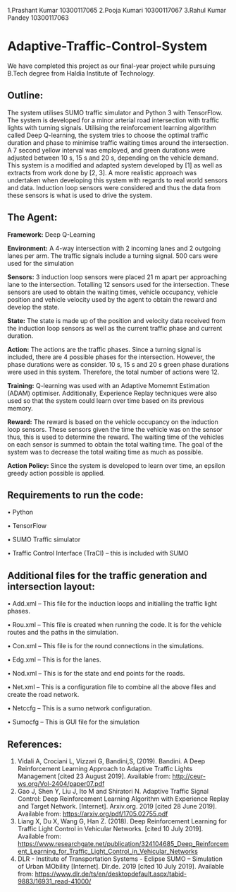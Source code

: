 1.Prashant Kumar 10300117065
2.Pooja Kumari 10300117067
3.Rahul Kumar Pandey 10300117063

# Adaptive-Traffic-Control-System
We have completed this project as our final-year project while pursuing B.Tech degree from Haldia Institute of Technology.

## **Outline:**

The system utilises SUMO traffic simulator and Python 3 with TensorFlow. The system is developed for a minor arterial road intersection 
with traffic lights with turning signals. Utilising the reinforcement learning algorithm called Deep Q-learning, the system tries to choose the optimal traffic duration and phase to minimise traffic waiting 
times around the intersection. 
A 7 second yellow interval was employed, and green durations were adjusted between 10 s, 15 s and 20 s, depending on the vehicle demand. 
This system is a modified and adapted system developed by [1] as well as extracts from work done by [2, 3]. 
A more realistic approach was undertaken when developing this system with regards to real world sensors and data. 
Induction loop sensors were considered and thus the data from these sensors is what is used to drive the system. 

## **The Agent:**

**Framework:** Deep Q-Learning

**Environment:** A 4-way intersection with 2 incoming lanes and 2 outgoing lanes per arm. The traffic signals include a turning signal. 
500 cars were used for the simulation

**Sensors:** 3 induction loop sensors were placed 21 m apart per approaching lane to the intersection. Totalling 12 sensors used for 
the intersection. These sensors are used to obtain the waiting times, vehicle occupancy, vehicle position and vehicle velocity 
used by the agent to obtain the reward and develop the state. 

**State:** The state is made up of the position and velocity data received from the induction loop sensors as well as the 
current traffic phase and current duration. 

**Action:** The actions are the traffic phases. Since a turning signal is included, there are 4 possible phases for the intersection. 
However, the phase durations were as consider. 10 s, 15 s and 20 s green phase durations were used in this system. 
Therefore, the total number of actions were 12. 

**Training:** Q-learning was used with an Adaptive Momemnt Estimation (ADAM) optimiser. Additionally, Experience Replay techniques were also used so that the system 
could learn over time based on its previous memory. 

**Reward:** The reward is based on the vehicle occupancy on the induction loop sensors. These sensors given the time the 
vehicle was on the sensor thus, this is used to determine the reward. The waiting time of the vehicles on each sensor is 
summed to obtain the total waiting time. The goal of the system was to decrease the total waiting time as much as possible. 

**Action Policy:** Since the system is developed to learn over time, an epsilon greedy action possible is applied. 


## **Requirements to run the code:**
•	Python 

•	TensorFlow 

•	SUMO Traffic simulator

•	Traffic Control Interface (TraCI) – this is included with SUMO

## **Additional files for the traffic generation and intersection layout:**
•	Add.xml – This file for the induction loops and initialling the traffic light phases.

•	Rou.xml – This file is created when running the code. It is for the vehicle routes and the paths in the simulation.

•	Con.xml – This file is for the round connections in the simulations.

•	Edg.xml – This is for the lanes.

•	Nod.xml – This is for the state and end points for the roads.

•	Net.xml – This is a configuration file to combine all the above files and create the road network.

•	Netccfg – This is a sumo network configuration.

•	Sumocfg – This is GUI file for the simulation


## **References:** 
1.	Vidali A, Crociani L, Vizzari G, Bandini,S, (2019). Bandini. A Deep Reinforcement Learning Approach to Adaptive Traffic Lights Management [cited 23 August 2019]. Available from: http://ceur-ws.org/Vol-2404/paper07.pdf
2.	Gao J, Shen Y, Liu J, Ito M and Shiratori N. Adaptive Traffic Signal Control: Deep Reinforcement Learning Algorithm with Experience Replay and Target Network. [Internet]. Arxiv.org. 2019 [cited 28 June 2019]. Available from: https://arxiv.org/pdf/1705.02755.pdf
3.	Liang X, Du X, Wang G, Han Z. (2018). Deep Reinforcement Learning for Traffic Light Control in Vehicular Networks. [cited 10 July 2019]. Available from: https://www.researchgate.net/publication/324104685_Deep_Reinforcement_Learning_for_Traffic_Light_Control_in_Vehicular_Networks
4.	DLR - Institute of Transportation Systems - Eclipse SUMO – Simulation of Urban MObility [Internet]. Dlr.de. 2019 [cited 10 July 2019]. Available from: https://www.dlr.de/ts/en/desktopdefault.aspx/tabid-9883/16931_read-41000/





